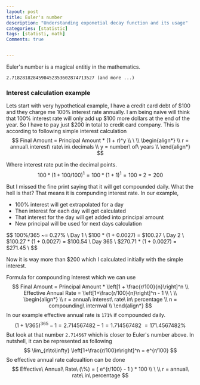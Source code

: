 ```yaml
---
layout: post
title: Euler's number 
description: "Understanding exponetial decay function and its usage"
categories: [statistic]
tags: [statisti, math]
Comments: true


---
```




Euler's number is a magical entitiy in the mathematics.

```
2.7182818284590452353602874713527 (and more ...)
```



### Interest calculation example

Lets start with very hypothetical example, I have a credit card debt of $100 and they charge me 100% interest rate annually. I am being naive will think that 100% interest rate will only add up \$100 more dollars at the end of the year. So I have to pay just \$200 in total to credit card company. This is according to following simple interest calculation  
$$
Final Amount = Principal Amount * (1 + r)^y \\
 \  \\
\begin{align*} \\
r = annual\ interest\ rate\ in\ decimals \\
y = number\ of\ years  \\
\end{align*}
$$


Where interest rate put in the decimal points.
$$ 100 * (1 + 100/100)^1 = 100 * (1+1)^1 = 100 * 2 = 200  $$





But I missed the fine print saying that it will get compounded daily. What the hell is that? That means it is compunding interest rate. In our example, 

- 100% interest will get extrapolated for a day  
- Then interest for each day will get calculated
- That interest for the day will get added into principal amount 
- New principal will be used for next days calculation

$$
100\%/365 ~= 0.27\% \\
Day 1 \\ 
$100 * (1 + 0.0027) = $100.27 \\
Day 2 \\
$100.27 *  (1 + 0.0027) = $100.54 \\
Day 365 \\
$270.71 * (1 + 0.0027) = $271.45 \\
$$

Now it is way more than \$200 which I calculated initially with the simple interest.

Formula for compounding interest which we can use 
$$
Final Amount = Principal Amount * \left[1 + \frac{r/100}{n}\right]^n \\
Effective Annual Rate = \left[1+\frac{r/100}{n}\right]^n - 1 \\
 \  \\
\begin{align*} \\
r = annual\ interest\ rate\ in\ percentage \\
n = compounding\ internval \\
\end{align*}
$$
In our example effective annual rate is `171%` if compounded daily. 
$$
(1 + 1/365)^{365} - 1 = 2.714567482 - 1 = 1.714567482 ~= 171.4567482\%
$$
But look at that number `2.714567` which is closer to Euler's number above. In nutshell, it can be represented as following
$$
\lim_{n\to\infty} \left[1+\frac{r/100}n\right]^n = e^{r/100}
$$
So effective annual rate calcualtion can be done 
$$
Effective\ Annual\ Rate\ (\%) = ( e^{r/100} - 1 ) * 100  \\
\ \\
r = annual\ rate\ in\ percentage
$$



























